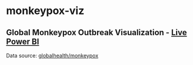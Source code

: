 # monkeypox-viz

## Global Monkeypox Outbreak Visualization - [Live Power BI](https://app.powerbi.com/view?r=eyJrIjoiMmNlYjliNzQtMDE5NS00MGNkLThjNjctZDQ5MDdmMzU3YWQ4IiwidCI6ImQ4NGYxZTk5LWUwMzUtNDQxYi1hMjkyLTg5MWJjZjE2M2U4NyJ9)

Data source: [globalhealth/monkeypox](https://github.com/globaldothealth/monkeypox)

